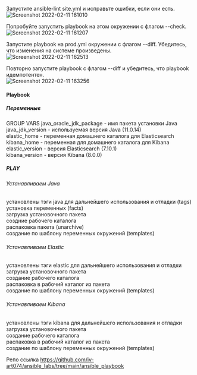 Запустите ansible-lint site.yml и исправьте ошибки, если они есть.  
![Screenshot 2022-02-11 161010](https://user-images.githubusercontent.com/87374285/153741592-f83e250b-42e6-4733-8305-a04d148d3da1.png)  

Попробуйте запустить playbook на этом окружении с флагом --check.  
![Screenshot 2022-02-11 161207](https://user-images.githubusercontent.com/87374285/153741605-f311f29b-b0fd-4802-bd8a-c4ab0bb1f976.png)  

Запустите playbook на prod.yml окружении с флагом --diff. Убедитесь, что изменения на системе произведены.  
![Screenshot 2022-02-11 162513](https://user-images.githubusercontent.com/87374285/153741626-67452295-88ba-446b-8f64-e2e17ea44cd9.png)  

Повторно запустите playbook с флагом --diff и убедитесь, что playbook идемпотентен.  
![Screenshot 2022-02-11 163256](https://user-images.githubusercontent.com/87374285/153741634-c7607ba6-35ca-450d-92ae-2bcadf0044a7.png)  

#### Playbook 
##### Переменные

GROUP VARS
java_oracle_jdk_package - имя пакета установки Java   
java_jdk_version - используемая версия Java (11.0.14)   
elastic_home - переменная домашнего каталога для Elasticsearch   
kibana_home - переменная для домашнего каталога для Kibana  
elastic_version - версия Elasticsearch (7.10.1)  
kibana_version - версия Kibana (8.0.0)   

##### PLAY  

###### Устанавливаем Java  
установлены тэги java для дальнейшего использования и отладки (tags)  
установка переменных (facts)  
загрузка установочного пакета  
создние рабочего каталога  
распаковка пакета (unarchive)  
создание по шаблону переменных окружений (templates)  

###### Устанавливаем Elastic
установлены тэги elastic для дальнейшего использования и отладки  
загрузка установочного пакета  
создание рабочего каталога  
распаковка в рабочий каталог из пакета  
создание по шаблону переменных окружений (templates)  

###### Устанавливаем Kibana  
установлены тэги kibana для дальнейшего использования и отладки  
загрузка установочного пакета  
создание рабочего каталога  
распаковка в рабочий каталог из пакета  
создание по шаблону переменных окружений (templates)  


Репо ссылка
https://github.com/iv-art074/ansible_labs/tree/main/ansible_playbook  
